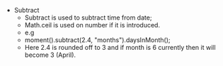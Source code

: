  - Subtract
    - Subtract is used to subtract time from date;
    - Math.ceil is used on number if it is introduced.
    - e.g
    - moment().subtract(2.4, "months").daysInMonth(); 
    - Here 2.4 is rounded off to 3 and if month is 6 currently then it will become 3 (April).
